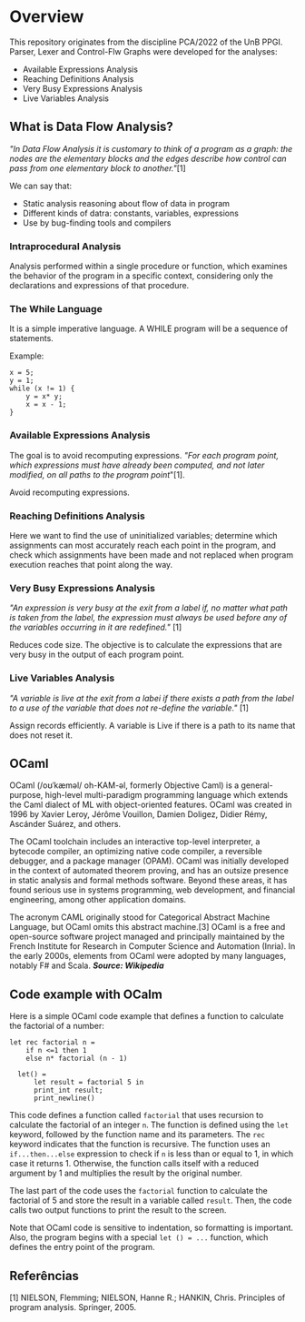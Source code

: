 # Overview

This repository originates from the discipline PCA/2022 of the UnB PPGI. Parser, Lexer and Control-Flw Graphs were developed for the analyses:

 - Available Expressions Analysis
 - Reaching Definitions Analysis
 - Very Busy Expressions Analysis
 - Live Variables Analysis

## What is Data Flow Analysis?

*"In Data Flow Analysis it is customary to think of a program as a graph: the nodes are the elementary blocks and the edges describe how control can pass from one elementary block to another."*[1] 

We can say that:
 - Static analysis reasoning about flow of data in program
 - Different kinds of datra: constants, variables, expressions
 - Use by bug-finding tools and compilers

### Intraprocedural Analysis
Analysis performed within a single procedure or function, which examines the behavior of the program in a specific context, considering only the declarations and expressions of that procedure.

### The While Language
It is a simple imperative language. A WHILE program will be a sequence of statements.

Example:

    x = 5;
    y = 1;
    while (x != 1) {
	    y = x* y;
	    x = x - 1;
	}

### Available Expressions Analysis
The goal is to avoid recomputing expressions. *"For each program point, which expressions must have already been computed, and not later modified, on all paths to the program point*"[1].

Avoid recomputing expressions.

### Reaching Definitions Analysis

Here we want to find the use of uninitialized variables; determine which assignments can most accurately reach each point in the program, and check which assignments have been made and not replaced when program execution reaches that point along the way.

### Very Busy Expressions Analysis
*"An expression is very busy at the exit from a label if, no matter what path is taken from the label, the expression must always be used before any of the variables occurring in it are redefined."* [1]

Reduces code size. The objective is to calculate the expressions that are very busy in the output of each program point.

### Live Variables Analysis
*"A variable is live at the exit from a labei if there exists a path from the label to a use of the variable that does not re-define the variable."* [1]

Assign records efficiently. A variable is Live if there is a path to its name that does not reset it.
## OCaml 


OCaml (/oʊˈkæməl/ oh-KAM-əl, formerly Objective Caml) is a general-purpose, high-level multi-paradigm programming language which extends the Caml dialect of ML with object-oriented features. OCaml was created in 1996 by Xavier Leroy, Jérôme Vouillon, Damien Doligez, Didier Rémy, Ascánder Suárez, and others.

The OCaml toolchain includes an interactive top-level interpreter, a bytecode compiler, an optimizing native code compiler, a reversible debugger, and a package manager (OPAM). OCaml was initially developed in the context of automated theorem proving, and has an outsize presence in static analysis and formal methods software. Beyond these areas, it has found serious use in systems programming, web development, and financial engineering, among other application domains.

The acronym CAML originally stood for Categorical Abstract Machine Language, but OCaml omits this abstract machine.[3] OCaml is a free and open-source software project managed and principally maintained by the French Institute for Research in Computer Science and Automation (Inria). In the early 2000s, elements from OCaml were adopted by many languages, notably F# and Scala. 
***Source: Wikipedia***


## Code example with OCalm

Here is a simple OCaml code example that defines a function to calculate the factorial of a number:

    let rec factorial n =
	    if n <=1 then 1
	    else n* factorial (n - 1)

	  let() = 
		  let result = factorial 5 in
		  print_int result;
		  print_newline()

This code defines a function called `factorial` that uses recursion to calculate the factorial of an integer `n`. The function is defined using the `let` keyword, followed by the function name and its parameters. The `rec` keyword indicates that the function is recursive. The function uses an `if...then...else` expression to check if `n` is less than or equal to 1, in which case it returns 1. Otherwise, the function calls itself with a reduced argument by 1 and multiplies the result by the original number.

The last part of the code uses the `factorial` function to calculate the factorial of 5 and store the result in a variable called `result`. Then, the code calls two output functions to print the result to the screen.

Note that OCaml code is sensitive to indentation, so formatting is important. Also, the program begins with a special `let () = ...` function, which defines the entry point of the program.

## Referências
[1] NIELSON, Flemming; NIELSON, Hanne R.; HANKIN, Chris. Principles of program analysis. Springer, 2005.
